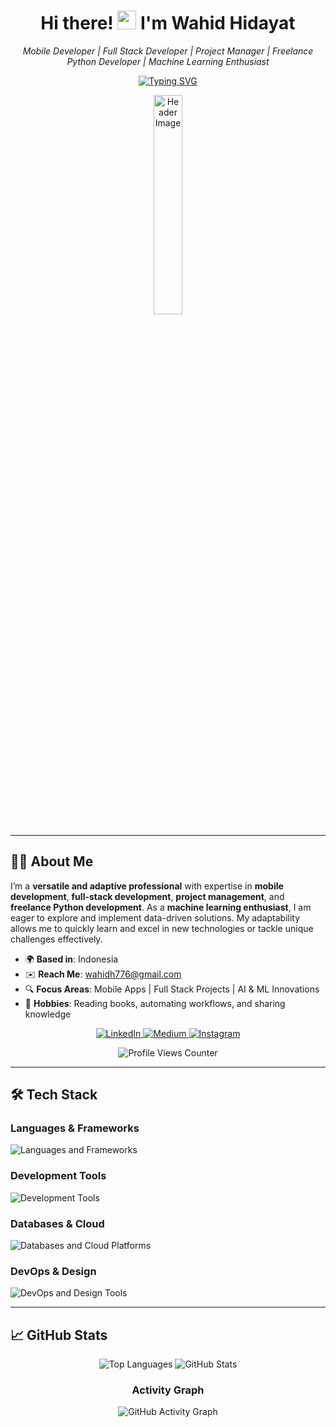<h1 align="center">
  Hi there! <img src="https://user-images.githubusercontent.com/18350557/176309783-0785949b-9127-417c-8b55-ab5a4333674e.gif" width="30px"/> 
  I'm <b>Wahid Hidayat</b>
</h1>

<p align="center">
  <i>Mobile Developer | Full Stack Developer | Project Manager | Freelance Python Developer | Machine Learning Enthusiast</i>
</p>

<p align="center">
<a href="https://git.io/typing-svg">
  <img src="https://readme-typing-svg.demolab.com?font=Fira+Code&duration=2500&pause=1000&background=6DFF2B00&center=true&vCenter=true&width=500&lines=Welcome+to+my+GitHub+Page!;Mobile+Developer+(Flutter+%26+Kotlin);Freelancer+and+Problem+Solver;Passionate+about+UI/UX+Design;Exploring+AI+and+Machine+Learning;Experienced+Project+Manager" alt="Typing SVG" />
</a>
</p>

<p align="center">
  <img src="https://i.giphy.com/media/v1.Y2lkPTc5MGI3NjExN3Nwbm05MzBkOXk3N2Jtam4xOWU2b3F0aGxrdGJ4MnRxbW43NXg4dyZlcD12MV9pbnRlcm5hbF9naWZfYnlfaWQmY3Q9Zw/11ISwbgCxEzMyY/giphy.gif" alt="Header Image" width="30%" />
</p>

---

## 👨‍💻 About Me

I’m a **versatile and adaptive professional** with expertise in **mobile development**, **full-stack development**, **project management**, and **freelance Python development**. As a **machine learning enthusiast**, I am eager to explore and implement data-driven solutions. My adaptability allows me to quickly learn and excel in new technologies or tackle unique challenges effectively.

- 🌍 **Based in**: Indonesia  
- ✉️ **Reach Me**: [wahidh776@gmail.com](mailto:wahidh776@gmail.com)  
- 🔍 **Focus Areas**: Mobile Apps | Full Stack Projects | AI & ML Innovations  
- 🎨 **Hobbies**: Reading books, automating workflows, and sharing knowledge



<p align="center">
  <a href="https://www.linkedin.com/in/wahid-hidayat/" target="_blank">
    <img src="https://img.shields.io/badge/-LinkedIn-0e75b6?style=for-the-badge&logo=linkedin&logoColor=white" alt="LinkedIn" />
  </a>

  <a href="http://www.medium.com/@wahidh776" target="_blank">
    <img src="https://img.shields.io/badge/-Medium-12100E?style=for-the-badge&logo=medium&logoColor=white" alt="Medium" />
  </a>
  
  <a href="http://www.instagram.com/whdhdyt_21/" target="_blank">
    <img src="https://img.shields.io/badge/-Instagram-E4405F?style=for-the-badge&logo=instagram&logoColor=white" alt="Instagram" />
  </a>
</p>

<p align="center">
  <img src="https://komarev.com/ghpvc/?username=whdhdyt21&label=Profile%20views&color=0e75b6&style=flat" alt="Profile Views Counter" />
</p>

---

## 🛠️ Tech Stack

### **Languages & Frameworks**
<p align="left">
  <img src="https://skillicons.dev/icons?i=dart,flutter,kotlin,java,python,javascript,cs,swift,ts,react,nodejs,nextjs,pytorch,express" alt="Languages and Frameworks" />
</p>

### **Development Tools**
<p align="left">
  <img src="https://skillicons.dev/icons?i=postman,unity,vscode,androidstudio,xcode,flutterflow" alt="Development Tools" />
</p>

### **Databases & Cloud**
<p align="left">
  <img src="https://skillicons.dev/icons?i=mysql,mongodb,postgresql,redis,firebase,aws,gcp" alt="Databases and Cloud Platforms" />
</p>

### **DevOps & Design**
<p align="left">
  <img src="https://skillicons.dev/icons?i=docker,kubernetes,jenkins,git,github,gitlab,figma" alt="DevOps and Design Tools" />
</p>

---

## 📈 GitHub Stats

<p align="center">
  <img src="https://github-readme-stats.vercel.app/api/top-langs/?username=whdhdyt21&langs_count=10&layout=compact&theme=tokyonight&hide_border=true" alt="Top Languages" />
  <img src="https://github-readme-stats.vercel.app/api?username=whdhdyt21&show_icons=true&theme=tokyonight&hide_border=true" alt="GitHub Stats" />
</p>

<h3 align="center">Activity Graph</h3>
<p align="center">
  <img src="https://github-readme-activity-graph.vercel.app/graph?username=whdhdyt21&theme=tokyo-night" alt="GitHub Activity Graph" />
</p>
